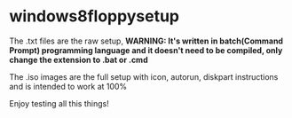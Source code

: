 # windows8floppysetup
The .txt files are the raw setup, **WARNING: It's written in batch(Command Prompt) programming language and it doesn't need to be compiled, only change the extension to .bat or .cmd**

The .iso images are the full setup with icon, autorun, diskpart instructions and is intended to work at 100%

Enjoy testing all this things!

